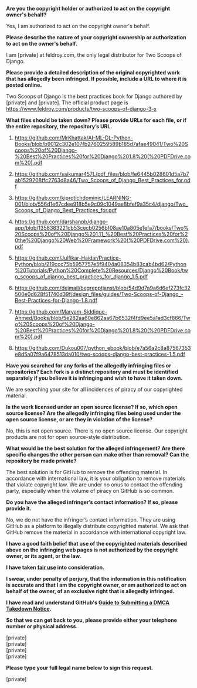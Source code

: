 **Are you the copyright holder or authorized to act on the copyright owner's behalf?**

Yes, I am authorized to act on the copyright owner's behalf.

**Please describe the nature of your copyright ownership or authorization to act on the owner's behalf.**

I am [private] at feldroy.com, the only legal distributor for Two Scoops of Django.

**Please provide a detailed description of the original copyrighted work that has allegedly been infringed. If possible, include a URL to where it is posted online.**

Two Scoops of Django is the best practices book for Django authored by [private] and [private]. The official product page is https://www.feldroy.com/products/two-scoops-of-django-3-x

**What files should be taken down? Please provide URLs for each file, or if the entire repository, the repository’s URL.**

1. https://github.com/MrKhattak/AI-ML-DL-Python-Books/blob/b9012c302e107fb2760259589b185d7afae49041/Two%20Scoops%20of%20Django-%20Best%20Practices%20for%20Django%201.8%20(%20PDFDrive.com%20).pdf

2. https://github.com/saikumar457L/pdf_files/blob/fe6445b028601d5a7b7ab1529208ffc2763d8a46/Two_Scoops_of_Django_Best_Practices_for.pdf

3. https://github.com/kiprotichdominic/LEARNING-001/blob/556d1e67cdee918b5e9c09c1049ae8bfef9a35c4/django/Two_Scoops_of_Django_Best_Practices_for.pdf

4. https://github.com/darshanpb/django-app/blob/1358383221cb53cecb0256bf08ae10a805e1efa7/books/Two%20Scoops%20of%20Django%201.11_%20Best%20Practices%20for%20the%20Django%20Web%20Framework%20(%20PDFDrive.com%20).pdf

5. https://github.com/Julfikar-Haidar/Practice-Python/blob/219ccc75b5957757e5f9404a08354b83cab4bd62/Python%20Tutorials/Python%20Complete%20Resources/Django%20Book/two_scoops_of_django_best_practices_for_django_1.5.pdf

6. https://github.com/dejmail/begrepptjanst/blob/54d9d7a9a6d6ef273fc32500e0d628f51740d39f/design_files/guides/Two-Scoops-of-Django_-Best-Practices-for-Django-1.8.pdf

7. https://github.com/Maryam-Siddique-Ahmed/Books/blob/5e282aa60e862aa67b6532f4fd9ee5a1ad3cf866/Two%20Scoops%20of%20Django-%20Best%20Practices%20for%20Django%201.8%20(%20PDFDrive.com%20).pdf

8. https://github.com/Dukou007/python_ebook/blob/e7a56a2c8a87567353e8d5a07f9a6478513da010/two-scoops-django-best-practices-1.5.pdf

**Have you searched for any forks of the allegedly infringing files or repositories? Each fork is a distinct repository and must be identified separately if you believe it is infringing and wish to have it taken down.**

We are searching your site for all incidences of piracy of our copyrighted material.

**Is the work licensed under an open source license? If so, which open source license? Are the allegedly infringing files being used under the open source license, or are they in violation of the license?**

No, this is not open source. There is no open source license. Our copyright products are not for open source-style distribution.

**What would be the best solution for the alleged infringement? Are there specific changes the other person can make other than removal? Can the repository be made private?**

The best solution is for GitHub to remove the offending material. In accordance with international law, it is your obligation to remove materials that violate copyright law. We are under no onus to contact the offending party, especially when the volume of piracy on GitHub is so common.

**Do you have the alleged infringer’s contact information? If so, please provide it.**

No, we do not have the infringer’s contact information. They are using GitHub as a platform to illegally distribute copyrighted material. We ask that GitHub remove the material in accordance with international copyright law.

**I have a good faith belief that use of the copyrighted materials described above on the infringing web pages is not authorized by the copyright owner, or its agent, or the law.**

**I have taken <a href="https://www.lumendatabase.org/topics/22">fair use</a> into consideration.**

**I swear, under penalty of perjury, that the information in this notification is accurate and that I am the copyright owner, or am authorized to act on behalf of the owner, of an exclusive right that is allegedly infringed.**

**I have read and understand GitHub's <a href="https://help.github.com/articles/guide-to-submitting-a-dmca-takedown-notice/">Guide to Submitting a DMCA Takedown Notice</a>.**

**So that we can get back to you, please provide either your telephone number or physical address.**

[private]  
[private]  
[private]  
[private]

**Please type your full legal name below to sign this request.**

[private]
